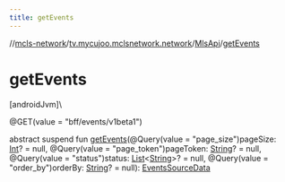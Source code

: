 ```yaml
---
title: getEvents
---
```

//[mcls-network](../../../index.html)/[tv.mycujoo.mclsnetwork.network](../index.html)/[MlsApi](index.html)/[getEvents](get-events.html)



# getEvents



[androidJvm]\




@GET(value = &quot;bff/events/v1beta1&quot;)



abstract suspend fun [getEvents](get-events.html)(@Query(value = &quot;page_size&quot;)pageSize: [Int](https://kotlinlang.org/api/latest/jvm/stdlib/kotlin/-int/index.html)? = null, @Query(value = &quot;page_token&quot;)pageToken: [String](https://kotlinlang.org/api/latest/jvm/stdlib/kotlin/-string/index.html)? = null, @Query(value = &quot;status&quot;)status: [List](https://kotlinlang.org/api/latest/jvm/stdlib/kotlin.collections/-list/index.html)&lt;[String](https://kotlinlang.org/api/latest/jvm/stdlib/kotlin/-string/index.html)&gt;? = null, @Query(value = &quot;order_by&quot;)orderBy: [String](https://kotlinlang.org/api/latest/jvm/stdlib/kotlin/-string/index.html)? = null): [EventsSourceData](../../tv.mycujoo.mclsnetwork.data.model/-events-source-data/index.html)





